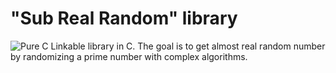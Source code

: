 # "Sub Real Random" library
![Pure C](https://diicorp95.now.sh/pure-c.png)
Linkable library in C. The goal is to get almost real random number by randomizing a prime number with complex algorithms.
